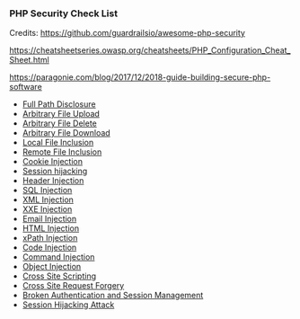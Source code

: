 ### PHP Security Check List

Credits: https://github.com/guardrailsio/awesome-php-security<br>

https://cheatsheetseries.owasp.org/cheatsheets/PHP_Configuration_Cheat_Sheet.html<br>

https://paragonie.com/blog/2017/12/2018-guide-building-secure-php-software<br>



* [Full Path Disclosure](https://www.owasp.org/index.php/Full_Path_Disclosure)
* [Arbitrary File Upload](https://www.owasp.org/index.php/Unrestricted_File_Upload)
* [Arbitrary File Delete](https://www.acunetix.com/vulnerabilities/web/arbitrary-file-deletion/)
* [Arbitrary File Download](https://resources.infosecinstitute.com/arbitrary-file-download-breaking-into-the-system/#gref)
* [Local File Inclusion](https://www.offensive-security.com/metasploit-unleashed/file-inclusion-vulnerabilities/)
* [Remote File Inclusion](https://www.owasp.org/index.php/Testing_for_Remote_File_Inclusion)
* [Cookie Injection](https://www.owasp.org/index.php/Testing_for_cookies_attributes_(OTG-SESS-002))
* [Session hijacking](https://www.owasp.org/index.php/Session_hijacking_attack)
* [Header Injection](https://www.owasp.org/index.php/Testing_for_HTTP_Parameter_pollution_(OTG-INPVAL-004))
* [SQL Injection](https://www.owasp.org/index.php/SQL_Injection)
* [XML Injection](https://www.owasp.org/index.php/Testing_for_XML_Injection_(OTG-INPVAL-008))
* [XXE Injection](https://www.owasp.org/index.php/XML_External_Entity_(XXE)_Processing)
* [Email Injection](https://www.owasp.org/index.php/Testing_for_IMAP/SMTP_Injection_(OTG-INPVAL-011))
* [HTML Injection](https://www.owasp.org/index.php/Testing_for_HTML_Injection_(OTG-CLIENT-003))
* [xPath Injection](https://www.owasp.org/index.php/XPATH_Injection)
* [Code Injection](https://www.owasp.org/index.php/Code_Injection)
* [Command Injection](https://www.owasp.org/index.php/Command_Injection)
* [Object Injection](https://www.owasp.org/index.php/PHP_Object_Injection)
* [Cross Site Scripting](https://www.owasp.org/index.php/Cross-site_Scripting_(XSS))
* [Cross Site Request Forgery](https://www.owasp.org/index.php/Cross-Site_Request_Forgery_(CSRF))
* [Broken Authentication and Session Management](https://www.owasp.org/index.php/Broken_Authentication_and_Session_Management)
* [Session Hijacking Attack](https://www.owasp.org/index.php/Session_hijacking_attack)
